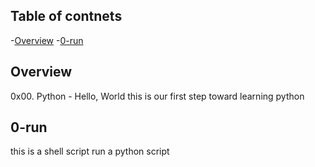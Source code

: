 ## Table of contnets

-[Overview](#Overview)
-[0-run](#0-run)


## Overview

0x00. Python - Hello, World
this is our first step toward learning python

## 0-run

this is a shell script run a python script
